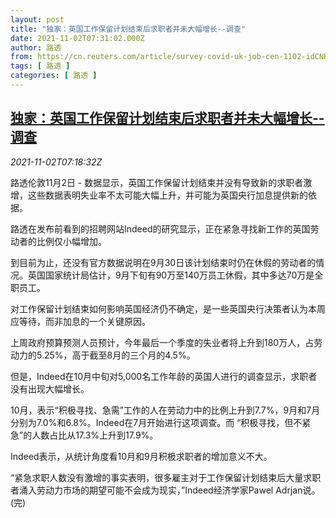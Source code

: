 ```yaml
---
layout: post
title: "独家：英国工作保留计划结束后求职者并未大幅增长--调查"
date: 2021-11-02T07:31:02.000Z
author: 路透
from: https://cn.reuters.com/article/survey-covid-uk-job-cen-1102-idCNKBS2HN0R1
tags: [ 路透 ]
categories: [ 路透 ]
---
```

<!--1635838262000-->
[独家：英国工作保留计划结束后求职者并未大幅增长--调查](https://cn.reuters.com/article/survey-covid-uk-job-cen-1102-idCNKBS2HN0R1)
------

<div>
<div><i>2021-11-02T07:18:32Z</i></div><p>路透伦敦11月2日 - 数据显示，英国工作保留计划结束并没有导致新的求职者激增，这些数据表明失业率不太可能大幅上升，并可能为英国央行加息提供新的依据。</p><p>路透在发布前看到的招聘网站Indeed的研究显示，正在紧急寻找新工作的英国劳动者的比例仅小幅增加。</p><p>到目前为止，还没有官方数据说明在9月30日该计划结束时仍在休假的劳动者的情况。英国国家统计局估计，9月下旬有90万至140万员工休假，其中多达70万是全职员工。</p><p>对工作保留计划结束如何影响英国经济仍不确定，是一些英国央行决策者认为本周应等待，而非加息的一个关键原因。</p><p>上周政府预算预测人员预计，今年最后一个季度的失业者将上升到180万人，占劳动力的5.25%，高于截至8月的三个月的4.5%。</p><p>但是，Indeed在10月中旬对5,000名工作年龄的英国人进行的调查显示，求职者没有出现大幅增长。</p><p>10月，表示“积极寻找、急需”工作的人在劳动力中的比例上升到7.7%，9月和7月分别为7.0%和6.8%。Indeed在7月开始进行这项调查。而 “积极寻找，但不紧急”的人数占比从17.3%上升到17.9%。</p><p>Indeed表示，从统计角度看10月和9月积极求职者的增加意义不大。</p><p>“紧急求职人数没有激增的事实表明，很多雇主对于工作保留计划结束后大量求职者涌入劳动力市场的期望可能不会成为现实，”Indeed经济学家Pawel Adrjan说。(完)</p>
</div>
